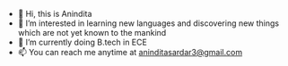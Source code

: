 - 👋 Hi, this is Anindita
- 👀 I’m interested in learning new languages and discovering new things which are not yet known to the mankind
- 🌱 I’m currently doing B.tech in ECE
- 📫 You can reach me anytime at aninditasardar3@gmail.com
